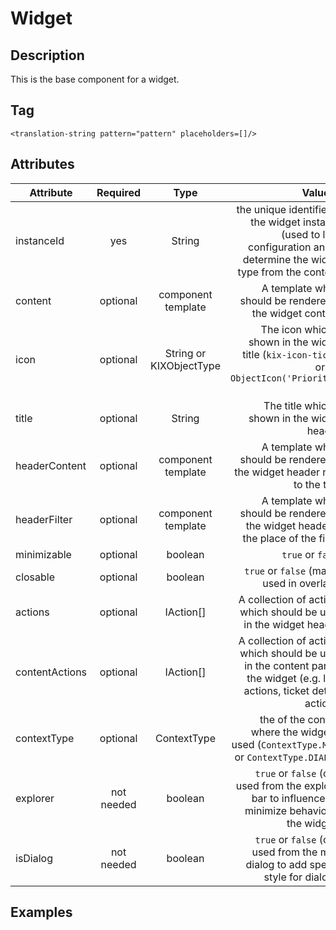 # Widget

## Description
This is the base component for a widget.

## Tag
`<translation-string pattern="pattern" placeholders=[]/>`

## Attributes

| Attribute      |  Required  |          Type           |                                                                                                                    Value(s) |
| -------------- | :--------: | :---------------------: | --------------------------------------------------------------------------------------------------------------------------: |
| instanceId     |    yes     |         String          | the unique identifier of the widget instance (used to load configuration and to determine the widget type from the context) |
| content        |  optional  |   component template    |                                                                  A template which should be rendered in the widget content. |
| icon           |  optional  | String or KIXObjectType |                          The icon which is shown in the widget title (`kix-icon-ticket` or `new ObjectIcon('Priority', 3)`) |
| title          |  optional  |         String          |                                                                              The title which is shown in the widget header. |
| headerContent  |  optional  |   component template    |                                                 A template which should be rendered in the widget header next to the title. |
| headerFilter   |  optional  |   component template    |                                        A template which should be rendered in the widget header at the place of the filter. |
| minimizable    |  optional  |         boolean         |                                                                                                           `true` or `false` |
| closable       |  optional  |         boolean         |                                                                                 `true` or `false` (mainly used in overlays) |
| actions        |  optional  |        IAction[]        |                                                          A collection of actions which should be used in the widget header. |
| contentActions |  optional  |        IAction[]        |  A collection of actions which should be used in the content part of the widget (e.g. lane actions, ticket details actions) |
| contextType    |  optional  |       ContextType       |                                    the of the context where the widget is used (`ContextType.MAIN` or `ContextType.DIALOG`) |
| explorer       | not needed |         boolean         |                       `true` or `false` (only used from the explorer bar to influence the minimize behavior of the widget.) |
| isDialog       | not needed |         boolean         |                                         `true` or `false` (only used from the main dialog to add special style for dialogs) |

## Examples
